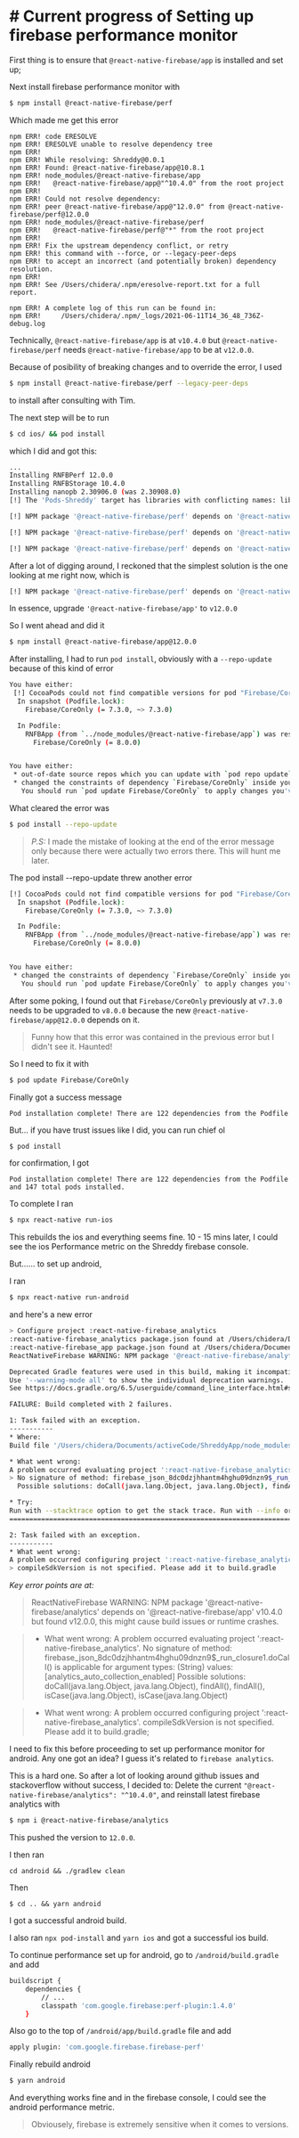 # # Current progress of Setting up firebase performance monitor


First thing is to ensure that `@react-native-firebase/app` is installed and set up;

Next install firebase performance monitor with 

```sh
$ npm install @react-native-firebase/perf
```

Which made me get this error

```
npm ERR! code ERESOLVE
npm ERR! ERESOLVE unable to resolve dependency tree
npm ERR! 
npm ERR! While resolving: Shreddy@0.0.1
npm ERR! Found: @react-native-firebase/app@10.8.1
npm ERR! node_modules/@react-native-firebase/app
npm ERR!   @react-native-firebase/app@"^10.4.0" from the root project
npm ERR! 
npm ERR! Could not resolve dependency:
npm ERR! peer @react-native-firebase/app@"12.0.0" from @react-native-firebase/perf@12.0.0
npm ERR! node_modules/@react-native-firebase/perf
npm ERR!   @react-native-firebase/perf@"*" from the root project
npm ERR! 
npm ERR! Fix the upstream dependency conflict, or retry
npm ERR! this command with --force, or --legacy-peer-deps
npm ERR! to accept an incorrect (and potentially broken) dependency resolution.
npm ERR! 
npm ERR! See /Users/chidera/.npm/eresolve-report.txt for a full report.

npm ERR! A complete log of this run can be found in:
npm ERR!     /Users/chidera/.npm/_logs/2021-06-11T14_36_48_736Z-debug.log
```

Technically, `@react-native-firebase/app` is at `v10.4.0` but `@react-native-firebase/perf` needs `@react-native-firebase/app` to be at `v12.0.0`. 

Because of posibility of breaking changes and to override the error, I used 
```sh
$ npm install @react-native-firebase/perf --legacy-peer-deps
```

to install after consulting with Tim.

The next step will be to run 
```sh
$ cd ios/ && pod install
```

which I did and got this: 
```sh
...
Installing RNFBPerf 12.0.0
Installing RNFBStorage 10.4.0
Installing nanopb 2.30906.0 (was 2.30908.0)
[!] The 'Pods-Shreddy' target has libraries with conflicting names: libgoogleutilities.a.

[!] NPM package '@react-native-firebase/perf' depends on '@react-native-firebase/app' v12.0.0 but found v10.4.0, this might cause build issues or runtime crashes.

[!] NPM package '@react-native-firebase/perf' depends on '@react-native-firebase/app' v12.0.0 but found v10.4.0, this might cause build issues or runtime crashes.

[!] NPM package '@react-native-firebase/perf' depends on '@react-native-firebase/app' v12.0.0 but found v10.4.0, this might cause build issues or runtime crashes.
```

After a lot of digging around, I reckoned that the simplest solution is the one looking at me right now, which is 
```sh
[!] NPM package '@react-native-firebase/perf' depends on '@react-native-firebase/app' v12.0.0 but found v10.4.0, this might cause build issues or runtime crashes.
```
In essence, upgrade `'@react-native-firebase/app'` to `v12.0.0`

So I went ahead and did it
```sh
$ npm install @react-native-firebase/app@12.0.0
```

After installing, I had to run `pod install`, obviously with a `--repo-update` because of this kind of error 
```sh
You have either:
 [!] CocoaPods could not find compatible versions for pod "Firebase/CoreOnly":
  In snapshot (Podfile.lock):
    Firebase/CoreOnly (= 7.3.0, ~> 7.3.0)

  In Podfile:
    RNFBApp (from `../node_modules/@react-native-firebase/app`) was resolved to 12.0.0, which depends on
      Firebase/CoreOnly (= 8.0.0)


You have either:
 * out-of-date source repos which you can update with `pod repo update` or with `pod install --repo-update`.
 * changed the constraints of dependency `Firebase/CoreOnly` inside your development pod `RNFBApp`.
   You should run `pod update Firebase/CoreOnly` to apply changes you've made.
```

What cleared the error was
```sh
$ pod install --repo-update
```

> *P.S:* I made the mistake of looking at the end of the error message only because there were actually two errors there. This will hunt me later. 

The pod install --repo-update threw another error 
```sh
[!] CocoaPods could not find compatible versions for pod "Firebase/CoreOnly":
  In snapshot (Podfile.lock):
    Firebase/CoreOnly (= 7.3.0, ~> 7.3.0)

  In Podfile:
    RNFBApp (from `../node_modules/@react-native-firebase/app`) was resolved to 12.0.0, which depends on
      Firebase/CoreOnly (= 8.0.0)


You have either:
 * changed the constraints of dependency `Firebase/CoreOnly` inside your development pod `RNFBApp`.
   You should run `pod update Firebase/CoreOnly` to apply changes you've made.
```

After some poking, I found out that `Firebase/CoreOnly` previously at `v7.3.0` needs to be upgraded to `v8.0.0` because the new `@react-native-firebase/app@12.0.0` depends on it.

> Funny how that this error was contained in the previous error but I didn't see it. Haunted!

So I need to fix it with 
```sh
$ pod update Firebase/CoreOnly
```

Finally got a success message 
```sh
Pod installation complete! There are 122 dependencies from the Podfile and 147 total pods installed.
```

But... if you have trust issues like I did, you can run chief ol
```
$ pod install
```

for confirmation, I got

```
Pod installation complete! There are 122 dependencies from the Podfile and 147 total pods installed.
```

To complete I ran 
```sh
$ npx react-native run-ios
```
This rebuilds the ios and everything seems fine. 10 - 15 mins later, I could see the ios Performance metric on the Shreddy firebase console.

But...... to set up android,

I ran 

```sh 
$ npx react-native run-android
```

and here's a new error
```sh
> Configure project :react-native-firebase_analytics
:react-native-firebase_analytics package.json found at /Users/chidera/Documents/activeCode/ShreddyApp/node_modules/@react-native-firebase/analytics/package.json
:react-native-firebase_app package.json found at /Users/chidera/Documents/activeCode/ShreddyApp/node_modules/@react-native-firebase/app/package.json
ReactNativeFirebase WARNING: NPM package '@react-native-firebase/analytics' depends on '@react-native-firebase/app' v10.4.0 but found v12.0.0, this might cause build issues or runtime crashes.

Deprecated Gradle features were used in this build, making it incompatible with Gradle 7.0.
Use '--warning-mode all' to show the individual deprecation warnings.
See https://docs.gradle.org/6.5/userguide/command_line_interface.html#sec:command_line_warnings

FAILURE: Build completed with 2 failures.

1: Task failed with an exception.
-----------
* Where:
Build file '/Users/chidera/Documents/activeCode/ShreddyApp/node_modules/@react-native-firebase/analytics/android/build.gradle' line: 71

* What went wrong:
A problem occurred evaluating project ':react-native-firebase_analytics'.
> No signature of method: firebase_json_8dc0dzjhhantm4hghu09dnzn9$_run_closure1.doCall() is applicable for argument types: (String) values: [analytics_auto_collection_enabled]
  Possible solutions: doCall(java.lang.Object, java.lang.Object), findAll(), findAll(), isCase(java.lang.Object), isCase(java.lang.Object)

* Try:
Run with --stacktrace option to get the stack trace. Run with --info or --debug option to get more log output. Run with --scan to get full insights.
==============================================================================

2: Task failed with an exception.
-----------
* What went wrong:
A problem occurred configuring project ':react-native-firebase_analytics'.
> compileSdkVersion is not specified. Please add it to build.gradle
```

*Key error points are at:*

> ReactNativeFirebase WARNING: NPM package '@react-native-firebase/analytics' depends on '@react-native-firebase/app' v10.4.0 but found v12.0.0, this might cause build issues or runtime crashes.

> * What went wrong:
A problem occurred evaluating project ':react-native-firebase_analytics'.
> No signature of method: firebase_json_8dc0dzjhhantm4hghu09dnzn9$_run_closure1.doCall() is applicable for argument types: (String) values: [analytics_auto_collection_enabled]
  Possible solutions: doCall(java.lang.Object, java.lang.Object), findAll(), findAll(), isCase(java.lang.Object), isCase(java.lang.Object)

> * What went wrong:
A problem occurred configuring project ':react-native-firebase_analytics'.
compileSdkVersion is not specified. Please add it to build.gradle;


I need to fix this before proceeding to set up performance monitor for android. Any one got an idea? I guess it's related to `firebase analytics`.

This is a hard one. So after a lot of looking around github issues and stackoverflow without success, I decided to: Delete the current `"@react-native-firebase/analytics": "^10.4.0"`, and reinstall latest firebase analytics with

```sh
$ npm i @react-native-firebase/analytics
```

This pushed the version to `12.0.0`.

I then ran 
```
cd android && ./gradlew clean
```

Then 
```
$ cd .. && yarn android
```

I got a successful android build.

I also ran `npx pod-install` and `yarn ios` and got a successful ios build.

To continue performance set up for android, go to `/android/build.gradle` and add 
```sh
buildscript {
    dependencies {
        // ...
        classpath 'com.google.firebase:perf-plugin:1.4.0'
    }
```

Also go to the top of `/android/app/build.gradle` file and add 
```sh
apply plugin: 'com.google.firebase.firebase-perf'
```

Finally rebuild android
```sh
$ yarn android
```

And everything works fine and in the firebase console, I could see the android performance metric.

> Obviousely, firebase is extremely sensitive when it comes to versions.

